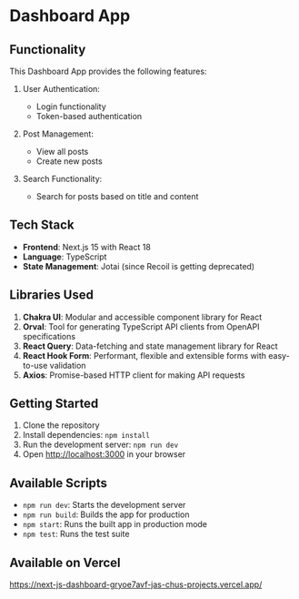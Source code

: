 # Dashboard App

## Functionality

This Dashboard App provides the following features:

1. User Authentication:

   - Login functionality
   - Token-based authentication

2. Post Management:

   - View all posts
   - Create new posts

3. Search Functionality:
   - Search for posts based on title and content

## Tech Stack

- **Frontend**: Next.js 15 with React 18
- **Language**: TypeScript
- **State Management**: Jotai (since Recoil is getting deprecated)

## Libraries Used

1. **Chakra UI**: Modular and accessible component library for React
2. **Orval**: Tool for generating TypeScript API clients from OpenAPI specifications
3. **React Query**: Data-fetching and state management library for React
4. **React Hook Form**: Performant, flexible and extensible forms with easy-to-use validation
5. **Axios**: Promise-based HTTP client for making API requests

## Getting Started

1. Clone the repository
2. Install dependencies: `npm install`
3. Run the development server: `npm run dev`
4. Open [http://localhost:3000](http://localhost:3000) in your browser

## Available Scripts

- `npm run dev`: Starts the development server
- `npm run build`: Builds the app for production
- `npm start`: Runs the built app in production mode
- `npm test`: Runs the test suite

## Available on Vercel
https://next-js-dashboard-gryoe7avf-jas-chus-projects.vercel.app/
